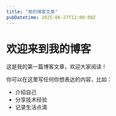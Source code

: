 ```yaml
---
title: "我的博客文章"
pubDatetime: 2025-06-27T12:00:00Z
---
```


# 欢迎来到我的博客

这是我的第一篇博客文章，欢迎大家阅读！

你可以在这里写任何你想表达的内容，比如：

- 介绍自己
- 分享技术经验
- 记录生活点滴
